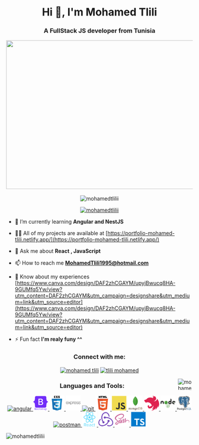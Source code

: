 <h1 align="center">Hi 👋, I'm Mohamed Tlili</h1>
<h3 align="center">A FullStack JS developer from Tunisia</h3>
  <div align="center">
    <img
      width="800px"
      height="400"
      src="https://scontent.ftun16-1.fna.fbcdn.net/v/t39.30808-6/281856722_521108266401243_2509159163032268920_n.jpg?_nc_cat=106&ccb=1-7&_nc_sid=5f2048&_nc_ohc=9li-YGIRaZcQ7kNvgEo_bTO&_nc_ht=scontent.ftun16-1.fna&oh=00_AYA0EXwC02kaN0awtfuTbL5nVAryhf1ts77-cGFGwCz06g&oe=6679E600"
      alt=""
    />
  </div>
<p align="center"> <img src="https://komarev.com/ghpvc/?username=mohamedtlilii&label=Profile%20views&color=0e75b6&style=flat" alt="mohamedtlilii" /> </p>

<p align="center"> <a href="https://github.com/ryo-ma/github-profile-trophy"><img src="https://github-profile-trophy.vercel.app/?username=mohamedtlilii" alt="mohamedtlilii" /></a> </p>

- 🌱 I’m currently learning **Angular and NestJS**

- 👨‍💻 All of my projects are available at [https://portfolio-mohamed-tlili.netlify.app/](https://portfolio-mohamed-tlili.netlify.app/)

- 💬 Ask me about **React , JavaScript**

- 📫 How to reach me **MohamedTlili1995@hotmail.com**

- 📄 Know about my experiences [https://www.canva.com/design/DAF2zhCGAYM/upyjBwucq8HA-9GUMfq5Yw/view?utm_content=DAF2zhCGAYM&utm_campaign=designshare&utm_medium=link&utm_source=editor](https://www.canva.com/design/DAF2zhCGAYM/upyjBwucq8HA-9GUMfq5Yw/view?utm_content=DAF2zhCGAYM&utm_campaign=designshare&utm_medium=link&utm_source=editor)

- ⚡ Fun fact **I'm realy funy ^^**

<h3 align="center">Connect with me:</h3>
<p align="center">
<a href="https://www.linkedin.com/in/mohamed-tlili-/" target="blank"><img align="center" src="https://raw.githubusercontent.com/rahuldkjain/github-profile-readme-generator/master/src/images/icons/Social/linked-in-alt.svg" alt="mohamed tlili" height="30" width="40" /></a>
<a href="https://www.facebook.com/mohamed.tliliiiii/" target="blank"><img align="center" src="https://raw.githubusercontent.com/rahuldkjain/github-profile-readme-generator/master/src/images/icons/Social/facebook.svg" alt="tlili mohamed" height="30" width="40" /></a>

<a href="https://www.instagram.com/tliliimohamed/" target="blank"><img align="right" src="https://raw.githubusercontent.com/rahuldkjain/github-profile-readme-generator/master/src/images/icons/Social/instagram.svg" alt="mohamed tlili" height="30" width="40" /></a>


<h3 align="center">Languages and Tools:</h3>
<p align="center"> <a href="https://angular.io" target="_blank" rel="noreferrer"> <img src="https://angular.io/assets/images/logos/angular/angular.svg" alt="angular" width="40" height="40"/> </a> <a href="https://getbootstrap.com" target="_blank" rel="noreferrer"> <img src="https://raw.githubusercontent.com/devicons/devicon/master/icons/bootstrap/bootstrap-plain-wordmark.svg" alt="bootstrap" width="40" height="40"/> </a> <a href="https://www.w3schools.com/css/" target="_blank" rel="noreferrer"> <img src="https://raw.githubusercontent.com/devicons/devicon/master/icons/css3/css3-original-wordmark.svg" alt="css3" width="40" height="40"/> </a> <a href="https://expressjs.com" target="_blank" rel="noreferrer"> <img src="https://raw.githubusercontent.com/devicons/devicon/master/icons/express/express-original-wordmark.svg" alt="express" width="40" height="40"/> </a> <a href="https://git-scm.com/" target="_blank" rel="noreferrer"> <img src="https://www.vectorlogo.zone/logos/git-scm/git-scm-icon.svg" alt="git" width="40" height="40"/> </a> <a href="https://www.w3.org/html/" target="_blank" rel="noreferrer"> <img src="https://raw.githubusercontent.com/devicons/devicon/master/icons/html5/html5-original-wordmark.svg" alt="html5" width="40" height="40"/> </a> <a href="https://developer.mozilla.org/en-US/docs/Web/JavaScript" target="_blank" rel="noreferrer"> <img src="https://raw.githubusercontent.com/devicons/devicon/master/icons/javascript/javascript-original.svg" alt="javascript" width="40" height="40"/> </a> <a href="https://www.mongodb.com/" target="_blank" rel="noreferrer"> <img src="https://raw.githubusercontent.com/devicons/devicon/master/icons/mongodb/mongodb-original-wordmark.svg" alt="mongodb" width="40" height="40"/> </a> <a href="https://nestjs.com/" target="_blank" rel="noreferrer"> <img src="https://raw.githubusercontent.com/devicons/devicon/master/icons/nestjs/nestjs-plain.svg" alt="nestjs" width="40" height="40"/> </a> <a href="https://nodejs.org" target="_blank" rel="noreferrer"> <img src="https://raw.githubusercontent.com/devicons/devicon/master/icons/nodejs/nodejs-original-wordmark.svg" alt="nodejs" width="40" height="40"/> </a> <a href="https://www.postgresql.org" target="_blank" rel="noreferrer"> <img src="https://raw.githubusercontent.com/devicons/devicon/master/icons/postgresql/postgresql-original-wordmark.svg" alt="postgresql" width="40" height="40"/> </a> <a href="https://postman.com" target="_blank" rel="noreferrer"> <img src="https://www.vectorlogo.zone/logos/getpostman/getpostman-icon.svg" alt="postman" width="40" height="40"/> </a> <a href="https://reactjs.org/" target="_blank" rel="noreferrer"> <img src="https://raw.githubusercontent.com/devicons/devicon/master/icons/react/react-original-wordmark.svg" alt="react" width="40" height="40"/> </a> <a href="https://redux.js.org" target="_blank" rel="noreferrer"> <img src="https://raw.githubusercontent.com/devicons/devicon/master/icons/redux/redux-original.svg" alt="redux" width="40" height="40"/> </a> <a href="https://sass-lang.com" target="_blank" rel="noreferrer"> <img src="https://raw.githubusercontent.com/devicons/devicon/master/icons/sass/sass-original.svg" alt="sass" width="40" height="40"/> </a> <a href="https://www.typescriptlang.org/" target="_blank" rel="noreferrer"> <img src="https://raw.githubusercontent.com/devicons/devicon/master/icons/typescript/typescript-original.svg" alt="typescript" width="40" height="40"/> </a> </p>

<p><img align="left" src="https://github-readme-stats.vercel.app/api/top-langs?username=mohamedtlilii&show_icons=true&locale=en&layout=compact" alt="mohamedtlilii" /></p>




